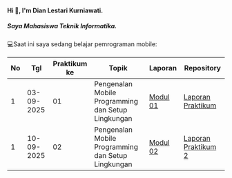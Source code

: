 #### Hi 👋, I'm Dian Lestari Kurniawati. 
##### Saya Mahasiswa Teknik Informatika.

💻Saat ini saya sedang belajar pemrograman mobile:

| No  | Tgl  | Praktikum ke  | Topik  | Laporan | Repository |
| ------------ | ------------ | ------------ | ------------ | ------------ | ------------ | 
|  1 | 03-09-2025  | 01  | Pengenalan Mobile Programming dan Setup Lingkungan  | [Modul 01](https://drive.google.com/drive/folders/1WxxMAe_yj1QMWNu-2Ub0CXdp5PhN97VU "Modul 01") | [Laporan Praktikum]("(https://drive.google.com/file/d/1udaKIKFDi62jl1dV67oDgO-kBUfcDhjB/view?usp=sharing)") |
|  1 | 10-09-2025  | 02  | Pengenalan Mobile Programming dan Setup Lingkungan  |  [Modul 02](https://docs.google.com/document/d/1bAyuU6jrKHtkA4Xj5qt7JtetDfKI22JQ/edit?usp=sharing&ouid=104944616880503288967&rtpof=true&sd=true "Modul 02")  | [Laporan Praktikum 2](https://drive.google.com/file/d/1jgVOnG8R31e8OPc4t8JEyw7zwaeOcKW5/view?usp=drive_link) |
